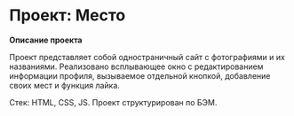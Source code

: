 # Проект: Место

**Описание проекта**

Проект представляет собой одностраничный сайт с фотографиями и их названиями.
Реализовано всплывающее окно с редактированием информации профиля, вызываемое отдельной кнопкой, добавление своих мест и функция лайка.

Стек: HTML, CSS, JS.
Проект структурирован по БЭМ.